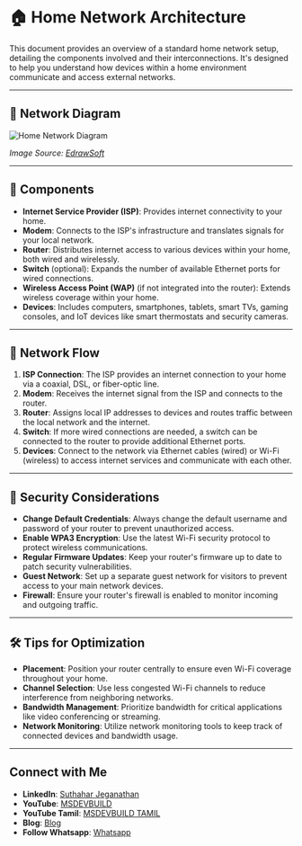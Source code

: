 
# 🏠 Home Network Architecture

This document provides an overview of a standard home network setup, detailing the components involved and their interconnections. It's designed to help you understand how devices within a home environment communicate and access external networks.

---

## 📡 Network Diagram

![Home Network Diagram](https://www.edrawsoft.com/templates/images/home-network-diagram.png)

*Image Source: [EdrawSoft](https://www.edrawsoft.com/article/home-network-diagram.html)*

---

## 🔧 Components

- **Internet Service Provider (ISP)**: Provides internet connectivity to your home.
- **Modem**: Connects to the ISP's infrastructure and translates signals for your local network.
- **Router**: Distributes internet access to various devices within your home, both wired and wirelessly.
- **Switch** (optional): Expands the number of available Ethernet ports for wired connections.
- **Wireless Access Point (WAP)** (if not integrated into the router): Extends wireless coverage within your home.
- **Devices**: Includes computers, smartphones, tablets, smart TVs, gaming consoles, and IoT devices like smart thermostats and security cameras.

---

## 🔌 Network Flow

1. **ISP Connection**: The ISP provides an internet connection to your home via a coaxial, DSL, or fiber-optic line.
2. **Modem**: Receives the internet signal from the ISP and connects to the router.
3. **Router**: Assigns local IP addresses to devices and routes traffic between the local network and the internet.
4. **Switch**: If more wired connections are needed, a switch can be connected to the router to provide additional Ethernet ports.
5. **Devices**: Connect to the network via Ethernet cables (wired) or Wi-Fi (wireless) to access internet services and communicate with each other.

---

## 🔐 Security Considerations

- **Change Default Credentials**: Always change the default username and password of your router to prevent unauthorized access.
- **Enable WPA3 Encryption**: Use the latest Wi-Fi security protocol to protect wireless communications.
- **Regular Firmware Updates**: Keep your router's firmware up to date to patch security vulnerabilities.
- **Guest Network**: Set up a separate guest network for visitors to prevent access to your main network devices.
- **Firewall**: Ensure your router's firewall is enabled to monitor incoming and outgoing traffic.

---

## 🛠️ Tips for Optimization

- **Placement**: Position your router centrally to ensure even Wi-Fi coverage throughout your home.
- **Channel Selection**: Use less congested Wi-Fi channels to reduce interference from neighboring networks.
- **Bandwidth Management**: Prioritize bandwidth for critical applications like video conferencing or streaming.
- **Network Monitoring**: Utilize network monitoring tools to keep track of connected devices and bandwidth usage.

---

## Connect with Me
- **LinkedIn**: [Suthahar Jeganathan](https://www.linkedin.com/in/jssuthahar/)
- **YouTube**: [MSDEVBUILD](https://www.youtube.com/@MSDEVBUILD)
- **YouTube Tamil**: [MSDEVBUILD TAMIL](https://www.youtube.com/@MSDEVBUILDTamil)
- **Blog**: [Blog](https://www.msdevbuild.com/)
- **Follow Whatsapp**: [Whatsapp](https://www.whatsapp.com/channel/0029Va5j2rHEFeXcTlUhQB0J)

